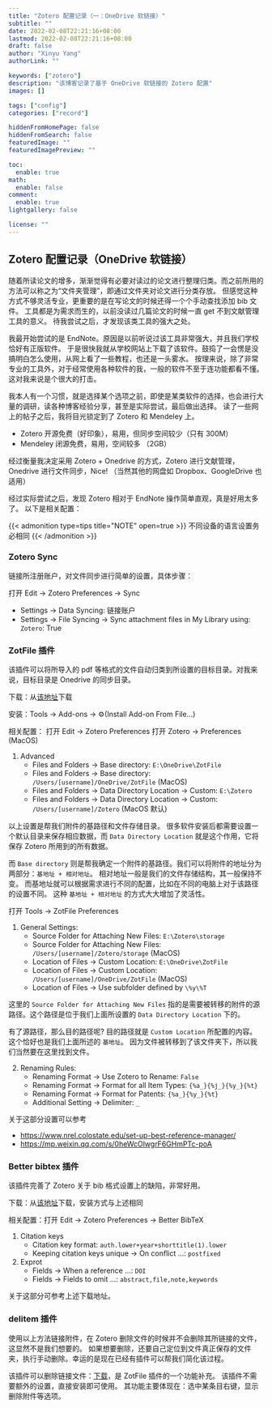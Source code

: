 ```yaml
---
title: "Zotero 配置记录（一：OneDrive 软链接）"
subtitle: ""
date: 2022-02-08T22:21:16+08:00
lastmod: 2022-02-08T22:21:16+08:00
draft: false
author: "Xinyu Yang"
authorLink: ""

keywords: ["zotero"]
description: "该博客记录了基于 OneDrive 软链接的 Zotero 配置"
images: []

tags: ["config"]
categories: ["record"]

hiddenFromHomePage: false
hiddenFromSearch: false
featuredImage: ""
featuredImagePreview: ""

toc:
  enable: true
math:
  enable: false
comment:
  enable: true
lightgallery: false

license: ""
---
```


<!--more-->

## Zotero 配置记录（OneDrive 软链接）

随着所读论文的增多，渐渐觉得有必要对读过的论文进行整理归类。而之前所用的方法可以称之为“文件夹管理”，即通过文件夹对论文进行分类存放。
但感觉这种方式不够灵活专业，更重要的是在写论文的时候还得一个个手动查找添加 bib 文件。
工具都是为需求而生的，以前没读过几篇论文的时候一直 get 不到文献管理工具的意义。
待我尝试之后，才发现该类工具的强大之处。

我最开始尝试的是 EndNote。原因是以前听说过该工具非常强大，并且我们学校恰好有正版软件。
于是很快我就从学校网站上下载了该软件。鼓捣了一会愣是没搞明白怎么使用，从网上看了一些教程，也还是一头雾水。
按理来说，除了非常专业的工具外，对于经常使用各种软件的我，一般的软件不至于连功能都看不懂。
这对我来说是个很大的打击。

我本人有一个习惯，就是选择某个选项之前，即使是某类软件的选择，也会进行大量的调研，读各种博客经验分享，甚至是实际尝试，最后做出选择。
读了一些网上的帖子之后，我将目光锁定到了 Zotero 和 Mendeley 上。

- Zotero 开源免费（好印象），易用，但同步空间较少（只有 300M）
- Mendeley 闭源免费，易用，空间较多 （2GB）

经过衡量我决定采用 Zotero + Onedrive 的方式，Zotero 进行文献管理，Onedrive 进行文件同步，Nice! （当然其他的网盘如 Dropbox、GoogleDrive 也适用）

经过实际尝试之后，发现 Zotero 相对于 EndNote 操作简单直观，真是好用太多了。
以下是相关配置：

{{< admonition type=tips title="NOTE" open=true >}}
不同设备的语言设置务必相同
{{< /admonition >}}

### Zotero Sync
链接所注册账户，对文件同步进行简单的设置，具体步骤：

打开 Edit -> Zotero Preferences -> Sync
- Settings -> Data Syncing: 链接账户
- Settings -> File Syncing -> Sync attachment files in My Library using: `Zotero`: True

### ZotFile 插件
该插件可以将所导入的 pdf 等格式的文件自动归类到所设置的目标目录。对我来说，目标目录是 Onedrive 的同步目录。

下载：从[该地址](http://zotfile.com/#how-to-install--set-up-zotfile)下载

安装：Tools -> Add-ons -> ⚙(Install Add-on From File...)

相关配置：
打开 Edit -> Zotero Preferences
打开 Zotero -> Preferences (MacOS)
1. Advanced
    - Files and Folders -> Base directory: `E:\OneDrive\ZotFile`
    - Files and Folders -> Base directory: `/Users/[username]/OneDrive/ZotFile` (MacOS)
    - Files and Folders -> Data Directory Location -> Custom: `E:\Zotero`
    - Files and Folders -> Data Directory Location -> Custom: `/Users/[username]/Zotero` (MacOS 默认)


以上设置是帮我们附件的基路径和文件存储目录。
很多软件安装后都需要设置一个默认目录来保存相应数据，而 `Data Directory Location` 就是这个作用，它将保存 Zotero 所用到的所有数据。

而 `Base directory` 则是帮我确定一个附件的基路径。我们可以将附件的地址分为两部分：`基地址 + 相对地址`。
相对地址一般是我们的文件存储结构，其一般保持不变。
而基地址就可以根据需求进行不同的配置，比如在不同的电脑上对于该路径的设置不同。
这种 `基地址 + 相对地址` 的方式大大增加了灵活性。

打开 Tools -> ZotFile Preferences
1. General Settings:
    - Source Folder for Attaching New Files: `E:\Zotero\storage`
    - Source Folder for Attaching New Files: `/Users/[username]/Zotero/storage` (MacOS)
    - Location of Files -> Custom Location: `E:\OneDrive\ZotFile`
    - Location of Files -> Custom Location: `/Users/[username]/OneDrive/ZotFile` (MacOS)
    - Location of Files -> Use subfolder defined by `\%y\%T`

这里的 `Source Folder for Attaching New Files` 指的是需要被转移的附件的源路径。这个路径是位于我们上面所设置的 `Data Directory Location` 下的。

有了源路径，那么目的路径呢? 目的路径就是 `Custom Location` 所配置的内容。这个恰好也是我们上面所述的 `基地址`。
因为文件被转移到了该文件夹下，所以我们当然要在这里找到文件。

2. Renaming Rules:
    - Renaming Format -> Use Zotero to Rename: `False`
    - Renaming Format -> Format for all Item Types: `{%a_}{%j_}{%y_}{%t}`
    - Renaming Format -> Format for Patents: `{%a_}{%y_}{%t}`
    - Additional Setting -> Delimiter: `_`

关于这部分设置可以参考
- https://www.nrel.colostate.edu/set-up-best-reference-manager/
- https://mp.weixin.qq.com/s/0heWcOlwgrF6GHmPTc-poA

### Better bibtex 插件
该插件完善了 Zotero 关于 bib 格式设置上的缺陷，非常好用。

下载：从[该地址](https://retorque.re/zotero-better-bibtex/)下载，安装方式与上述相同

相关配置：打开 Edit -> Zotero Preferences -> Better BibTeX
1. Citation keys
    - Citation key format: `auth.lower+year+shorttitle(1).lower`
    - Keeping citation keys unique -> On conflict ...: `postfixed`
2. Exprot
    - Fields -> When a reference ...: `DOI`
    - Fields -> Fields to omit ...: `abstract,file,note,keywords`

关于这部分可参考上述下载地址。

### delitem 插件
使用以上方法链接附件，在 Zotero 删除文件的时候并不会删除其所链接的文件，这显然不是我们想要的。
如果想要删除，还要自己定位到文件真正保存的文件夹，执行手动删除。幸运的是现在已经有插件可以帮我们简化该过程。

该插件可以删除链接文件：[下载](https://github.com/redleafnew/delitemwithatt)，是 ZotFile 插件的一个功能补充。
该插件不需要额外的设置，直接安装即可使用。
其功能主要体现在：选中某条目右键，显示删除附件等选项。
